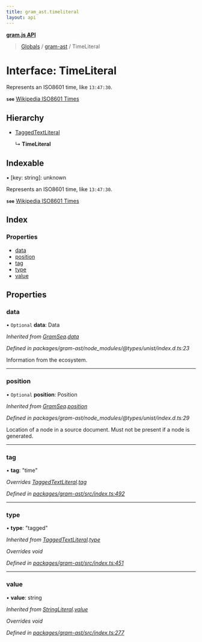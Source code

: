```yaml
---
title: gram_ast.timeliteral
layout: api
---
```


**[gram.js API](../README.md)**

> [Globals](../globals.md) / [gram-ast](../modules/gram_ast.md) / TimeLiteral

# Interface: TimeLiteral

Represents an ISO8601 time, like `13:47:30`.

**`see`** [Wikipedia ISO8601 Times](https://en.wikipedia.org/wiki/ISO_8601#Times)

## Hierarchy

* [TaggedTextLiteral](gram_ast.taggedtextliteral.md)

  ↳ **TimeLiteral**

## Indexable

▪ [key: string]: unknown

Represents an ISO8601 time, like `13:47:30`.

**`see`** [Wikipedia ISO8601 Times](https://en.wikipedia.org/wiki/ISO_8601#Times)

## Index

### Properties

* [data](gram_ast.timeliteral.md#data)
* [position](gram_ast.timeliteral.md#position)
* [tag](gram_ast.timeliteral.md#tag)
* [type](gram_ast.timeliteral.md#type)
* [value](gram_ast.timeliteral.md#value)

## Properties

### data

• `Optional` **data**: Data

*Inherited from [GramSeq](gram_ast.gramseq.md).[data](gram_ast.gramseq.md#data)*

*Defined in packages/gram-ast/node_modules/@types/unist/index.d.ts:23*

Information from the ecosystem.

___

### position

• `Optional` **position**: Position

*Inherited from [GramSeq](gram_ast.gramseq.md).[position](gram_ast.gramseq.md#position)*

*Defined in packages/gram-ast/node_modules/@types/unist/index.d.ts:29*

Location of a node in a source document.
Must not be present if a node is generated.

___

### tag

•  **tag**: \"time\"

*Overrides [TaggedTextLiteral](gram_ast.taggedtextliteral.md).[tag](gram_ast.taggedtextliteral.md#tag)*

*Defined in [packages/gram-ast/src/index.ts:492](https://github.com/gram-data/gram-js/blob/d80fb0e/packages/gram-ast/src/index.ts#L492)*

___

### type

•  **type**: \"tagged\"

*Inherited from [TaggedTextLiteral](gram_ast.taggedtextliteral.md).[type](gram_ast.taggedtextliteral.md#type)*

*Overrides void*

*Defined in [packages/gram-ast/src/index.ts:451](https://github.com/gram-data/gram-js/blob/d80fb0e/packages/gram-ast/src/index.ts#L451)*

___

### value

•  **value**: string

*Inherited from [StringLiteral](gram_ast.stringliteral.md).[value](gram_ast.stringliteral.md#value)*

*Overrides void*

*Defined in [packages/gram-ast/src/index.ts:277](https://github.com/gram-data/gram-js/blob/d80fb0e/packages/gram-ast/src/index.ts#L277)*
